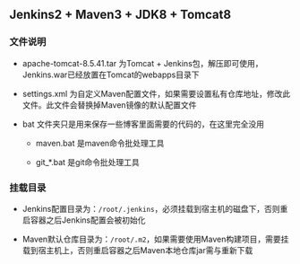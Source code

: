 Jenkins2 + Maven3 + JDK8 + Tomcat8
---

### 文件说明

* apache-tomcat-8.5.41.tar 为Tomcat + Jenkins包，解压即可使用，Jenkins.war已经放置在Tomcat的webapps目录下

* settings.xml 为自定义Maven配置文件，如果需要设置私有仓库地址，修改此文件。此文件会替换掉Maven镜像的默认配置文件

* bat 文件夹只是用来保存一些博客里面需要的代码的，在这里完全没用

    * maven.bat 是maven命令批处理工具

    * git_*.bat 是git命令批处理工具

### 挂载目录

* Jenkins配置目录为：```/root/.jenkins```，必须挂载到宿主机的磁盘下，否则重启容器之后Jenkins配置会被初始化

* Maven默认仓库目录为：```/root/.m2```，如果需要使用Maven构建项目，需要挂载到宿主机上，否则重启容器之后Maven本地仓库jar需与重新下载
